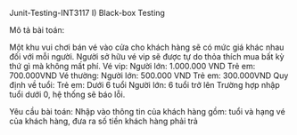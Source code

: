 Junit-Testing-INT3117
I) Black-box Testing

Mô tả bài toán:

Một khu vui chơi bán vé vào cửa cho khách hàng sẽ có mức giá khác nhau đối với mỗi người. Người sở hữu vé vip sẽ được tự do thỏa thích mua bất kỳ thứ gì mà không mất phí. 
Vé vip:
Người lớn: 1.000.000 VND Trẻ em: 700.000VND
Vé thường:
Người lớn: 500.000 VND Trẻ em: 300.000VND
Quy định về tuổi:
Trẻ em: Dưới 6 tuổi Người lớn: 6 tuổi trở lên 
Trường hợp nhập tuổi dưới 0, hệ thống sẽ báo lỗi.
	
Yêu cầu bài toán: Nhập vào thông tin của khách hàng gồm: tuổi và hạng vé của khách hàng, đưa ra số tiền khách hàng phải trả 
